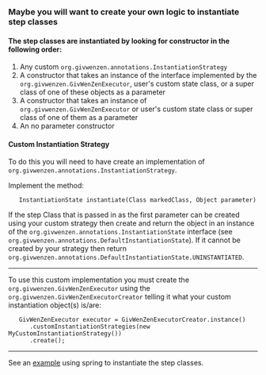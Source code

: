 ### Maybe you will want to create your own logic to instantiate step classes ###

#### The step classes are instantiated by looking for constructor in the following order: ####

  1. Any custom `org.givwenzen.annotations.InstantiationStrategy`
  1. A constructor that takes an instance of the interface implemented by the `org.givwenzen.GivWenZenExecutor`, user's custom state class, or a super class of one of these objects  as a parameter
  1. A constructor that takes an instance of `org.givwenzen.GivWenZenExecutor` or user's custom state class or super class of one of them as a parameter
  1. An no parameter constructor

#### Custom Instantiation Strategy ####

To do this you will need to have create an implementation of `org.givwenzen.annotations.InstantiationStrategy`.

Implement the method:
```
   InstantiationState instantiate(Class markedClass, Object parameter)
```
If the step Class that is passed in as the first parameter can be created using your custom strategy then create and return the object in an instance of the `org.givwenzen.annotations.InstantiationState` interface (see `org.givwenzen.annotations.DefaultInstantiationState`).  If it cannot be created by your strategy then return `org.givwenzen.annotations.DefaultInstantiationState.UNINSTANTIATED`.

---

To use this custom implementation you must create the `org.givwenzen.GivWenZenExecutor` using the `org.givwenzen.GivWenZenExecutorCreator` telling it what your custom instantiation object(s) is/are:
```
   GivWenZenExecutor executor = GivWenZenExecutorCreator.instance()
      .customInstantiationStrategies(new MyCustomInstantiationStrategy())
      .create();
```


---

See an [example](InjectStepClassDependenciesWithSpring.md) using spring to instantiate the step classes.